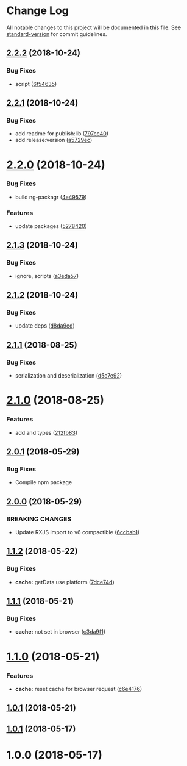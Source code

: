 # Change Log

All notable changes to this project will be documented in this file. See [standard-version](https://github.com/conventional-changelog/standard-version) for commit guidelines.

<a name="2.2.2"></a>
## [2.2.2](https://github.com/Gorniv/ngx-transfer-http/compare/v2.2.1...v2.2.2) (2018-10-24)


### Bug Fixes

* script ([6f54635](https://github.com/Gorniv/ngx-transfer-http/commit/6f54635))



<a name="2.2.1"></a>
## [2.2.1](https://github.com/Gorniv/ngx-transfer-http/compare/v2.2.0...v2.2.1) (2018-10-24)


### Bug Fixes

* add readme for publish:lib ([797cc40](https://github.com/Gorniv/ngx-transfer-http/commit/797cc40))
* add release:version ([a5729ec](https://github.com/Gorniv/ngx-transfer-http/commit/a5729ec))



<a name="2.2.0"></a>
# [2.2.0](https://github.com/Gorniv/ngx-transfer-http/compare/v2.1.3...v2.2.0) (2018-10-24)


### Bug Fixes

* build ng-packagr ([4e49579](https://github.com/Gorniv/ngx-transfer-http/commit/4e49579))


### Features

* update packages ([5278420](https://github.com/Gorniv/ngx-transfer-http/commit/5278420))



<a name="2.1.3"></a>
## [2.1.3](https://github.com/Gorniv/ngx-transfer-http/compare/v2.1.2...v2.1.3) (2018-10-24)


### Bug Fixes

* ignore, scripts ([a3eda57](https://github.com/Gorniv/ngx-transfer-http/commit/a3eda57))



<a name="2.1.2"></a>
## [2.1.2](https://github.com/Gorniv/ngx-transfer-http/compare/v2.1.1...v2.1.2) (2018-10-24)


### Bug Fixes

* update deps ([d8da9ed](https://github.com/Gorniv/ngx-transfer-http/commit/d8da9ed))



<a name="2.1.1"></a>
## [2.1.1](https://github.com/Gorniv/ngx-transfer-http/compare/v2.1.0...v2.1.1) (2018-08-25)


### Bug Fixes

* serialization and deserialization ([d5c7e92](https://github.com/Gorniv/ngx-transfer-http/commit/d5c7e92))



<a name="2.1.0"></a>
# [2.1.0](https://github.com/Gorniv/ngx-transfer-http/compare/v2.0.0...v2.1.0) (2018-08-25)


### Features

* add <T> and types ([212fb83](https://github.com/Gorniv/ngx-transfer-http/commit/212fb83))



<a name="2.0.1"></a>
## [2.0.1](https://github.com/Gorniv/ngx-transfer-http/compare/v2.0.0...v2.0.1) (2018-05-29)


### Bug Fixes

* Compile npm package



<a name="2.0.0"></a>
## [2.0.0](https://github.com/Gorniv/ngx-transfer-http/compare/v1.1.2...v2.0.0) (2018-05-29)


### BREAKING CHANGES

* Update RXJS import to v6 compactible ([6ccbab1](https://github.com/Gorniv/ngx-transfer-http/commit/6ccbab1))

<a name="1.1.2"></a>
## [1.1.2](https://github.com/Gorniv/ngx-transfer-http/compare/v1.1.1...v1.1.2) (2018-05-22)


### Bug Fixes

* **cache:** getData use platform ([7dce74d](https://github.com/Gorniv/ngx-transfer-http/commit/7dce74d))



<a name="1.1.1"></a>
## [1.1.1](https://github.com/Gorniv/ngx-transfer-http/compare/v1.1.0...v1.1.1) (2018-05-21)


### Bug Fixes

* **cache:** not set in browser ([c3da9f1](https://github.com/Gorniv/ngx-transfer-http/commit/c3da9f1))



<a name="1.1.0"></a>
# [1.1.0](https://github.com/Gorniv/ngx-transfer-http/compare/v1.0.1...v1.1.0) (2018-05-21)


### Features

* **cache:** reset cache for browser request ([c6e4176](https://github.com/Gorniv/ngx-transfer-http/commit/c6e4176))



<a name="1.0.1"></a>
## [1.0.1](https://github.com/Gorniv/ngx-transfer-http/compare/v1.0.0...v1.0.1) (2018-05-21)



<a name="1.0.1"></a>
## [1.0.1](https://github.com/Gorniv/ngx-transfer-http/compare/v1.0.0...v1.0.1) (2018-05-17)



<a name="1.0.0"></a>
# 1.0.0 (2018-05-17)
